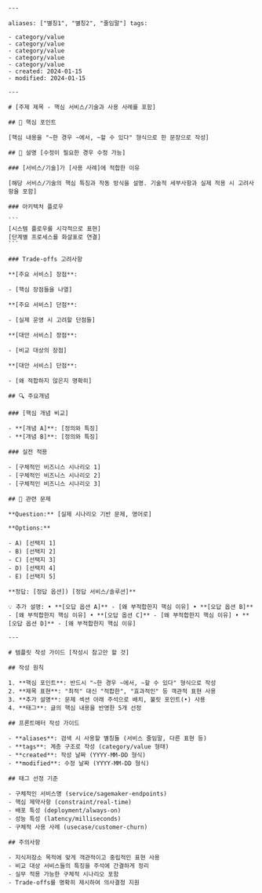 	---
	
	aliases: ["별칭1", "별칭2", "줄임말"] tags:
	
	- category/value
	- category/value
	- category/value
	- category/value
	- category/value 
	- created: 2024-01-15 
	- modified: 2024-01-15
	
	---
	
	# [주제 제목 - 핵심 서비스/기술과 사용 사례를 포함]
	
	## 🎯 핵심 포인트
	
	[핵심 내용을 "~한 경우 ~에서, ~할 수 있다" 형식으로 한 문장으로 작성]
	
	## 📝 설명 [수정이 필요한 경우 수정 가능]
	
	### [서비스/기술]가 [사용 사례]에 적합한 이유
	
	[해당 서비스/기술의 핵심 특징과 작동 방식을 설명. 기술적 세부사항과 실제 적용 시 고려사항을 포함]
	
	### 아키텍처 플로우
	
	```
	[시스템 플로우를 시각적으로 표현]
	[단계별 프로세스를 화살표로 연결]
	```
	
	### Trade-offs 고려사항
	
	**[주요 서비스] 장점**:
	
	- [핵심 장점들을 나열]
	
	**[주요 서비스] 단점**:
	
	- [실제 운영 시 고려할 단점들]
	
	**[대안 서비스] 장점**:
	
	- [비교 대상의 장점]
	
	**[대안 서비스] 단점**:
	
	- [왜 적합하지 않은지 명확히]
	
	## 🔍 주요개념
	
	### [핵심 개념 비교]
	
	- **[개념 A]**: [정의와 특징]
	- **[개념 B]**: [정의와 특징]
	
	### 실전 적용
	
	- [구체적인 비즈니스 시나리오 1]
	- [구체적인 비즈니스 시나리오 2]
	- [구체적인 비즈니스 시나리오 3]
	
	## 📝 관련 문제
	
	**Question:** [실제 시나리오 기반 문제, 영어로]
	
	**Options:**
	
	- A) [선택지 1]
	- B) [선택지 2]
	- C) [선택지 3]
	- D) [선택지 4]
	- E) [선택지 5]
	
	**정답: [정답 옵션]) [정답 서비스/솔루션]**
	
	💡 추가 설명: • **[오답 옵션 A]** - [왜 부적합한지 핵심 이유] • **[오답 옵션 B]** - [왜 부적합한지 핵심 이유] • **[오답 옵션 C]** - [왜 부적합한지 핵심 이유] • **[오답 옵션 D]** - [왜 부적합한지 핵심 이유]
	
	---
	
	# 템플릿 작성 가이드 [작성시 참고만 할 것]
	
	## 작성 원칙
	
	1. **핵심 포인트**: 반드시 "~한 경우 ~에서, ~할 수 있다" 형식으로 작성
	2. **제목 표현**: "최적" 대신 "적합한", "효과적인" 등 객관적 표현 사용
	3. **추가 설명**: 문제 섹션 아래 주석으로 배치, 불릿 포인트(•) 사용
	4. **태그**: 글의 핵심 내용을 반영한 5개 선정
	
	## 프론트매터 작성 가이드
	
	- **aliases**: 검색 시 사용할 별칭들 (서비스 줄임말, 다른 표현 등)
	- **tags**: 계층 구조로 작성 (category/value 형태)
	- **created**: 작성 날짜 (YYYY-MM-DD 형식)
	- **modified**: 수정 날짜 (YYYY-MM-DD 형식)
	
	## 태그 선정 기준
	
	- 구체적인 서비스명 (service/sagemaker-endpoints)
	- 핵심 제약사항 (constraint/real-time)
	- 배포 특성 (deployment/always-on)
	- 성능 특성 (latency/milliseconds)
	- 구체적 사용 사례 (usecase/customer-churn)
	
	## 주의사항
	
	- 지식저장소 목적에 맞게 객관적이고 중립적인 표현 사용
	- 비교 대상 서비스들의 특징을 주석에 간결하게 정리
	- 실무 적용 가능한 구체적 시나리오 포함
	- Trade-offs를 명확히 제시하여 의사결정 지원
